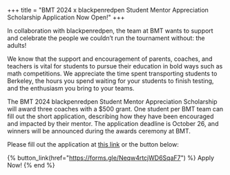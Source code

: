 +++
title = "BMT 2024 x blackpenredpen Student Mentor Appreciation Scholarship Application Now Open!"
+++

In collaboration with blackpenredpen, the team at BMT wants to support and celebrate the people we couldn’t run the tournament without: the adults!

We know that the support and encouragement of parents, coaches, and teachers is vital for  students to pursue their education in bold ways such as math competitions. We appreciate the time spent transporting students to Berkeley, the hours you spend waiting for your students to finish testing, and the enthusiasm you bring to your teams.

The BMT 2024 blackpenredpen Student Mentor Appreciation Scholarship will award three coaches with a $500 grant. One student per BMT team can fill out the short application, describing how they have been encouraged and impacted by their mentor. The application deadline is October 26, and winners will be announced during the awards ceremony at BMT.

Please fill out the application at [this link](https://forms.gle/Neqw4rtcjWD6SqaF7) or the button below:

{% button_link(href="https://forms.gle/Neqw4rtcjWD6SqaF7") %} Apply Now! {% end %}
